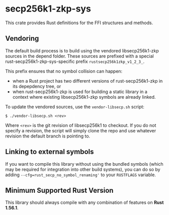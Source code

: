 # secp256k1-zkp-sys

This crate provides Rust definitions for the FFI structures and methods.

## Vendoring

The default build process is to build using the vendored libsecp256k1-zkp sources in
the depend folder. These sources are prefixed with a special
rust-secp256k1-zkp-sys-specific prefix `rustsecp256k1zkp_v1_2_3_`.

This prefix ensures that no symbol collision can happen:

- when a Rust project has two different versions of rust-secp256k1-zkp in its
  depepdency tree, or
- when rust-secp256k1-zkp is used for building a static library in a context where
  existing libsecp256k1-zkp symbols are already linked.

To update the vendored sources, use the `vendor-libsecp.sh` script:

```
$ ./vendor-libsecp.sh <rev>
```

Where `<rev>` is the git revision of libsecp256k1 to checkout. If you do not
specify a revision, the script will simply clone the repo and use whatever
revision the default branch is pointing to.

## Linking to external symbols

If you want to compile this library without using the bundled symbols (which may
be required for integration into other build systems), you can do so by adding
`--cfg=rust_secp_no_symbol_renaming'` to your `RUSTFLAGS` variable.

## Minimum Supported Rust Version

This library should always compile with any combination of features on **Rust 1.56.1**.
